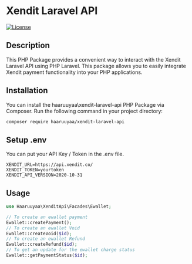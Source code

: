# Xendit Laravel API

[![License](https://img.shields.io/badge/license-MIT-blue.svg)](LICENSE)

## Description

This PHP Package provides a convenient way to interact with the Xendit Laravel API using PHP Laravel. This package allows you to easily integrate Xendit payment functionality into your PHP applications.

## Installation

You can install the haaruuyaa\xendit-laravel-api PHP Package via Composer. Run the following command in your project directory:

```bash
composer require haaruuyaa/xendit-laravel-api
```
## Setup .env

You can put your API Key / Token in the .env file.
```dotenv
XENDIT_URL=https://api.xendit.co/
XENDIT_TOKEN=yourtoken
XENDIT_API_VERSION=2020-10-31
```

## Usage

```php
use Haaruuyaa\XenditApi\Facades\Ewallet;

// To create an ewallet payment
Ewallet::createPayment();
// To create an ewallet Void
Ewallet::createVoid($id);
// To create an ewallet Refund
Ewallet::createRefund($id);
// To get an update for the ewallet charge status
Ewallet::getPaymentStatus($id);

```